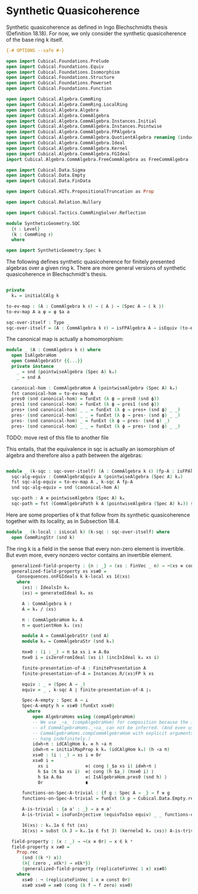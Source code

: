 Synthetic Quasicoherence
========================

Synthetic quasicoherence as defined in Ingo Blechschmidts thesis (Definition 18.18).
For now, we only consider the synthetic quasicoherence of the base ring k itself.

```agda
{-# OPTIONS --safe #-}

open import Cubical.Foundations.Prelude
open import Cubical.Foundations.Equiv
open import Cubical.Foundations.Isomorphism
open import Cubical.Foundations.Structure
open import Cubical.Foundations.Powerset
open import Cubical.Foundations.Function

open import Cubical.Algebra.CommRing
open import Cubical.Algebra.CommRing.LocalRing
open import Cubical.Algebra.Algebra
open import Cubical.Algebra.CommAlgebra
open import Cubical.Algebra.CommAlgebra.Instances.Initial
open import Cubical.Algebra.CommAlgebra.Instances.Pointwise
open import Cubical.Algebra.CommAlgebra.FPAlgebra
open import Cubical.Algebra.CommAlgebra.QuotientAlgebra renaming (inducedHom to quotientInducedHom)
open import Cubical.Algebra.CommAlgebra.Ideal
open import Cubical.Algebra.CommAlgebra.Kernel
open import Cubical.Algebra.CommAlgebra.FGIdeal
import Cubical.Algebra.CommAlgebra.FreeCommAlgebra as FreeCommAlgebra

open import Cubical.Data.Sigma
open import Cubical.Data.Empty
open import Cubical.Data.FinData

open import Cubical.HITs.PropositionalTruncation as Prop

open import Cubical.Relation.Nullary

open import Cubical.Tactics.CommRingSolver.Reflection

module SyntheticGeometry.SQC
  {ℓ : Level}
  (k : CommRing ℓ)
  where

open import SyntheticGeometry.Spec k

```

The following defines synthetic quasicoherence for finitely presented algebras
over a given ring k. There are more general versions of synthetic quasicoherence
in Blechschmidt's thesis.

```agda

private
  kₐ = initialCAlg k

to-ev-map : (A : CommAlgebra k ℓ) → ⟨ A ⟩ → (Spec A → ⟨ k ⟩)
to-ev-map A a φ = φ $a a

sqc-over-itself : Type _
sqc-over-itself = (A : CommAlgebra k ℓ) → isFPAlgebra A → isEquiv (to-ev-map A)

```

The canonical map is actually a homomorphism:

```agda
module _ (A : CommAlgebra k ℓ) where
  open IsAlgebraHom
  open CommAlgebraStr {{...}}
  private instance
    _ = snd (pointwiseAlgebra (Spec A) kₐ)
    _ = snd A

  canonical-hom : CommAlgebraHom A (pointwiseAlgebra (Spec A) kₐ)
  fst canonical-hom = to-ev-map A
  pres0 (snd canonical-hom) = funExt (λ ϕ → pres0 (snd ϕ))
  pres1 (snd canonical-hom) = funExt (λ ϕ → pres1 (snd ϕ))
  pres+ (snd canonical-hom) _ _ = funExt (λ ϕ → pres+ (snd ϕ) _ _)
  pres· (snd canonical-hom) _ _ = funExt (λ ϕ → pres· (snd ϕ) _ _)
  pres- (snd canonical-hom) _ = funExt (λ ϕ → pres- (snd ϕ) _)
  pres⋆ (snd canonical-hom) _ _ = funExt (λ ϕ → pres⋆ (snd ϕ) _ _)

```

TODO: move rest of this file to another file

This entails, that the equivalence in sqc is actually an isomorphism of algebra and therefore also
a path between the algebras:

```agda

module _ (k-sqc : sqc-over-itself) (A : CommAlgebra k ℓ) (fp-A : isFPAlgebra A) where
  sqc-alg-equiv : CommAlgebraEquiv A (pointwiseAlgebra (Spec A) kₐ)
  fst sqc-alg-equiv = to-ev-map A , k-sqc A fp-A
  snd sqc-alg-equiv = snd (canonical-hom A)

  sqc-path : A ≡ pointwiseAlgebra (Spec A) kₐ
  sqc-path = fst (CommAlgebraPath k A (pointwiseAlgebra (Spec A) kₐ)) sqc-alg-equiv

```

Here are some properties of k that follow from its synthetic quasicoherence
together with its locality, as in Subsection 18.4.

```agda
module _ (k-local : isLocal k) (k-sqc : sqc-over-itself) where
  open CommRingStr (snd k)

```

The ring k is a field in the sense that every non-zero element is invertible.
But even more, every nonzero vector contains an invertible element.

```agda
  generalized-field-property : {n : _} → (xs : FinVec _ n) → ¬(xs ≡ const 0r) → ∃[ i ∈ _ ] xs i ∈ k ˣ
  generalized-field-property xs xs≢0 =
    Consequences.onFGIdeals k k-local xs 1∈⟨xs⟩
    where
      ⟨xs⟩ : IdealsIn kₐ
      ⟨xs⟩ = generatedIdeal kₐ xs

      A : CommAlgebra k ℓ
      A = kₐ / ⟨xs⟩

      π : CommAlgebraHom kₐ A
      π = quotientHom kₐ ⟨xs⟩

      module A = CommAlgebraStr (snd A)
      module kₐ = CommAlgebraStr (snd kₐ)

      πx≡0 : (i : _) → π $a xs i ≡ A.0a
      πx≡0 i = isZeroFromIdeal (xs i) (incInIdeal kₐ xs i)

      finite-presentation-of-A : FinitePresentation A
      finite-presentation-of-A = Instances.R/⟨xs⟩FP k xs

      equiv : _ ≃ (Spec A → _)
      equiv = _ , k-sqc A ∣ finite-presentation-of-A ∣₁

      Spec-A-empty : Spec A → ⊥
      Spec-A-empty h = xs≢0 (funExt xs≡0)
        where
          open AlgebraHoms using (compAlgebraHom)
          -- We use _∘a_ (compAlgebraHom) for composition because the implicit arguments
          -- of CommAlgebraHoms._∘ca_ can not be inferred. (And even using
          -- CommAlgebraHoms.compCommAlgebraHom with explicit arguments makes type checking
          -- hang indefinitely.)
          id≡h∘π : idCAlgHom kₐ ≡ h ∘a π
          id≡h∘π = initialMapProp k kₐ (idCAlgHom kₐ) (h ∘a π)
          xs≡0 : (i : _) → xs i ≡ 0r
          xs≡0 i =
            xs i              ≡⟨ cong (_$a xs i) id≡h∘π ⟩
            h $a (π $a xs i)  ≡⟨ cong (h $a_) (πx≡0 i) ⟩
            h $a A.0a         ≡⟨ IsAlgebraHom.pres0 (snd h) ⟩
            0r                ∎

      functions-on-Spec-A-trivial : {f g : Spec A → _} → f ≡ g
      functions-on-Spec-A-trivial = funExt (λ p → Cubical.Data.Empty.rec (Spec-A-empty p))

      A-is-trivial : {a a' : _} → a ≡ a'
      A-is-trivial = isoFunInjective (equivToIso equiv) _ _ functions-on-Spec-A-trivial

      1∈⟨xs⟩ : kₐ.1a ∈ fst ⟨xs⟩
      1∈⟨xs⟩ = subst (λ J → kₐ.1a ∈ fst J) (kernel≡I kₐ ⟨xs⟩) A-is-trivial

  field-property : (x : _) → ¬(x ≡ 0r) → x ∈ k ˣ
  field-property x x≢0 =
    Prop.rec
      (snd ((k ˣ) x))
      (λ{ (zero , x∈kˣ) → x∈kˣ})
      (generalized-field-property (replicateFinVec 1 x) xs≢0)
    where
      xs≢0 : ¬ (replicateFinVec 1 x ≡ const 0r)
      xs≢0 xs≡0 = x≢0 (cong (λ f → f zero) xs≡0)

```
